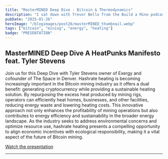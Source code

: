 ```yaml
---
title: "MasterMINED Deep Dive - Bitcoin & Thermodynamics"
description: "I sat down with Trevor Bello from the Build a Mine podcast to present on energy and thermodynamics - for bitcoiners."
pubDate: "2025-01-26"
heroImage: "/blogimages/post26/masterMINED_thumbnail.webp"
tags: ["bitcoin", "mining", "energy", "heating"]
badge: "PRESENTATION"
---
```


## MasterMINED Deep Dive A HeatPunks Manifesto feat. Tyler Stevens

Join us for this Deep Dive with Tyler Stevens owner of Exergy and cofounder of The Space in Denver. Hashrate heating is becoming increasingly important in the Bitcoin mining industry as it offers a dual benefit: generating cryptocurrency while providing a sustainable heating solution. By repurposing the excess heat produced by mining rigs, operators can efficiently heat homes, businesses, and other facilities, reducing energy waste and lowering heating costs. This innovative approach not only enhances the profitability of mining operations but also contributes to energy efficiency and sustainability in the broader energy landscape. As the industry seeks to address environmental concerns and optimize resource use, hashrate heating presents a compelling opportunity to align economic incentives with ecological responsibility, making it a vital aspect of the future of Bitcoin mining.

[Watch the presentation](https://www.youtube.com/watch?v=KuPmKxS8FgI)

---

